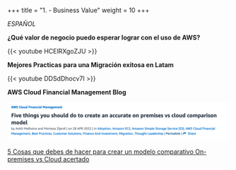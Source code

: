+++ 
title = "1. - Business Value" 
weight = 10
+++

*ESPAÑOL*

**¿Qué valor de negocio puedo esperar lograr con el uso de AWS?**

{{< youtube HCElRXgoZJU >}}

**Mejores Practicas para una Migración exitosa en Latam**

{{< youtube DDSdDhocv7I >}}

**AWS Cloud Financial Management Blog**

<img src="../../images/5-things.png" alt="drawing"/>

<a href="https://aws.amazon.com/blogs/aws-cloud-financial-management/five-things-you-should-do-to-create-an-accurate-on-premises-vs-cloud-comparison-model/" target="_blank">5 Cosas que debes de hacer para crear un modelo comparativo On-premises vs Cloud acertado</a>



